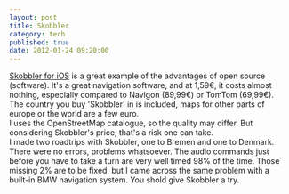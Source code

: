 ```yaml
---
layout: post
title: Skobbler
category: tech
published: true
date: 2012-01-24 09:20:00
---
```

[Skobbler for iOS](http://www.google.de/url?sa=t&rct=j&q=skobbler%20ios%20app%20store%20german&source=web&cd=3&ved=0CDsQFjAC&url=http%3A%2F%2Fitunes.apple.com%2Fde%2Fapp%2Fgps-navigation-2-skobbler%2Fid329349116%3Fmt%3D8&ei=cPcbT9KlCNGa-wbGzNGuCg&usg=AFQjCNFiNQL2GzZB6yHQ8vQHZlbrBuj_bA) is a great example of the advantages of open source (software). It's a great navigation software, and at 1,59€, it costs almost nothing, especially compared to Navigon (89,99€) or TomTom (69,99€). The country you buy 'Skobbler' in is included, maps for other parts of europe or the world are a few euro.  
I uses the OpenStreetMap catalogue, so the quality may differ. But considering Skobbler's price, that's a risk one can take.  
I made two roadtrips with Skobbler, one to Bremen and one to Denmark. There were no errors, problems whatsoever. The audio commands just before you have to take a turn are very well timed 98% of the time. Those missing 2% are to be fixed, but I came across the same problem with a built-in BMW navigation system. You shold give Skobbler a try.
